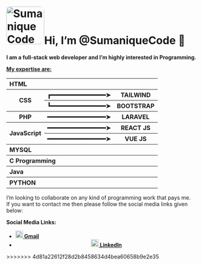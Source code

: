 <!-- <<<<<<< HEAD
# React + TypeScript + Vite

This template provides a minimal setup to get React working in Vite with HMR and some ESLint rules.

Currently, two official plugins are available:

- [@vitejs/plugin-react](https://github.com/vitejs/vite-plugin-react/blob/main/packages/plugin-react/README.md) uses [Babel](https://babeljs.io/) for Fast Refresh
- [@vitejs/plugin-react-swc](https://github.com/vitejs/vite-plugin-react-swc) uses [SWC](https://swc.rs/) for Fast Refresh

## Expanding the ESLint configuration

If you are developing a production application, we recommend updating the configuration to enable type aware lint rules:

- Configure the top-level `parserOptions` property like this:

```js
export default {
  // other rules...
  parserOptions: {
    ecmaVersion: 'latest',
    sourceType: 'module',
    project: ['./tsconfig.json', './tsconfig.node.json'],
    tsconfigRootDir: __dirname,
  },
}
```

- Replace `plugin:@typescript-eslint/recommended` to `plugin:@typescript-eslint/recommended-type-checked` or `plugin:@typescript-eslint/strict-type-checked`
- Optionally add `plugin:@typescript-eslint/stylistic-type-checked`
- Install [eslint-plugin-react](https://github.com/jsx-eslint/eslint-plugin-react) and add `plugin:react/recommended` & `plugin:react/jsx-runtime` to the `extends` list
======= -->
<h1><img src="https://avatars.githubusercontent.com/u/113495119?v=4" alt="SumaniqueCode" style="height: 100px; width: 100px; border-radius: 10px;" />Hi, I’m @SumaniqueCode 👋</h1>
<p>
    <b>I am a full-stack web developer and I’m highly interested in Programming.</b>
</p>
<table>
    <b style="text-decoration: underline;">My expertise are: </b>
    <tbody>
        <tr>
            <th colspan="3" align="left">HTML</th>
        </tr>
        <tr>
            <th rowspan="2">CSS</th>
            <th>┏━━━━━━━━━━━━━━━➤</th>
            <th>TAILWIND</th>
        </tr>
        <tr>
            <th>┗━━━━━━━━━━━━━━━➤</th>
            <th>BOOTSTRAP</th>
        </tr>
        <tr>
            <th>PHP</th>
            <th>━━━━━━━━━━━━━━━━➤</th>
            <th>LARAVEL</th>
        </tr>
        <tr>
            <th rowspan="2">JavaScript</th>
            <th>━━━━━━━━━━━━━━━━➤</th>
            <th>REACT JS</th>
        </tr>
        <tr>
            <th>━━━━━━━━━━━━━━━━➤</th>
            <th>VUE JS</th>
        </tr>
        <tr>
            <th colspan="3" align="left">MYSQL</th>
        </tr>
        <tr>
            <th colspan="3" align="left">C Programming</th>
        </tr>
        <tr>
            <th colspan="3" align="left">Java</th>
        </tr>
        <tr>
            <th colspan="3" align="left">PYTHON</th>
        </tr>
    </tbody>
</table>
<p>
    I’m looking to collaborate on any kind of programming work that pays me.<br>
    If you want to contact me then please follow the social media links given below:
</p>

<div>
    <b>Social Media Links:</b>
    <ul>
        <li>
            <a target="_blank" href="mailto:helpmeforhelp@gmail.com" target="_blank">
                <img src="https://logowik.com/content/uploads/images/gmail-new-icon5198.jpg"
                    style="height:20px; width:20px "><b> Gmail</b>
            </a>
        </li>
        <li style="text-align: center;">
            <a target="_blank" href="https://www.linkedin.com/in/suman-regmi-0b2440244/">
                <img src="https://upload.wikimedia.org/wikipedia/commons/thumb/8/81/LinkedIn_icon.svg/2048px-LinkedIn_icon.svg.png"
                    style="height:20px; width:20px"><b> LinkedIn</b>
            </a>
        </li>
    </ul>
</div>
>>>>>>> 4d81a22612f28d2b8458634d4bea60658b9e2e35
